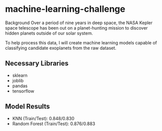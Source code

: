 # machine-learning-challenge

Background
Over a period of nine years in deep space, the NASA Kepler space telescope has been out on a planet-hunting mission to discover hidden planets outside of our solar system.

To help process this data, I will create machine learning models capable of classifying candidate exoplanets from the raw dataset.

## Necessary Libraries
* sklearn
* joblib
* pandas
* tensorflow

## Model Results
* KNN (Train/Test): 0.848/0.830
* Random Forest (Train/Test): 0.876/0.883
